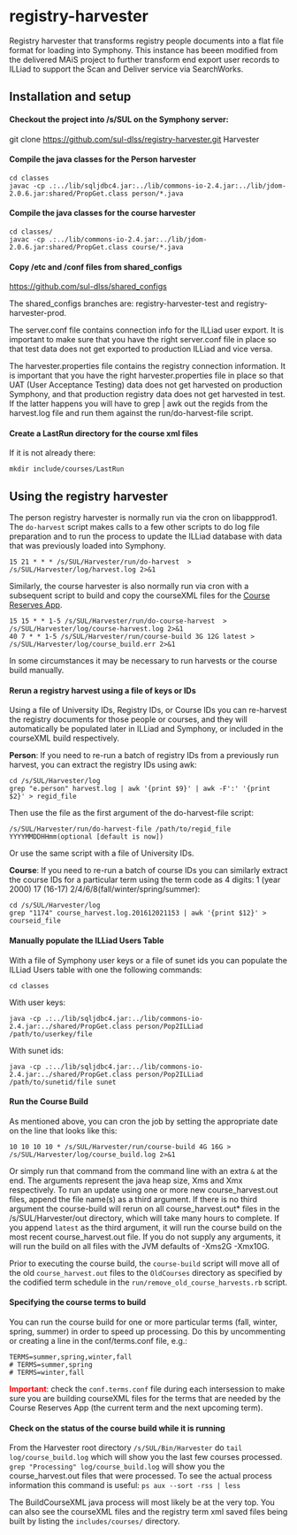 # registry-harvester
Registry harvester that transforms registry people documents into a flat file format for loading into Symphony. This instance has beeen modified from the delivered MAiS project to further transform end export user records to ILLiad to support the Scan and Deliver service via SearchWorks.

## Installation and setup
#### Checkout the project into /s/SUL on the Symphony server:

git clone https://github.com/sul-dlss/registry-harvester.git Harvester

#### Compile the java classes for the Person harvester
```
cd classes
javac -cp .:../lib/sqljdbc4.jar:../lib/commons-io-2.4.jar:../lib/jdom-2.0.6.jar:shared/PropGet.class person/*.java
```

#### Compile the java classes for the course harvester
```
cd classes/
javac -cp .:../lib/commons-io-2.4.jar:../lib/jdom-2.0.6.jar:shared/PropGet.class course/*.java
```

#### Copy /etc and /conf files from shared_configs

https://github.com/sul-dlss/shared_configs

The shared_configs branches are: registry-harvester-test and registry-harvester-prod.

The server.conf file contains connection info for the ILLiad user export. It is important to make sure that you have the right server.conf file in place so that test data does not get exported to production ILLiad and vice versa.

The harvester.properties file contains the registry connection information. It is important that you have the right harvester.properties file in place so that UAT (User Acceptance Testing) data does not get harvested on production Symphony, and that production registry data does not get harvested in test. If the latter happens you will have to grep | awk out the regids from the harvest.log file and run them against the run/do-harvest-file script.

#### Create a LastRun directory for the course xml files
If it is not already there:
```
mkdir include/courses/LastRun
```

## Using the registry harvester

The person registry harvester is normally run via the cron on libappprod1. The `do-harvest` script makes calls to a few other scripts to do log file preparation and to run the process to update the ILLiad database with data that was previously loaded into Symphony.
```
15 21 * * * /s/SUL/Harvester/run/do-harvest  > /s/SUL/Harvester/log/harvest.log 2>&1
```

Similarly, the course harvester is also normally run via cron with a subsequent script to build and copy the courseXML files for the <a href="https://github.com/sul-dlss/course_reserves">Course Reserves App</a>.
```
15 15 * * 1-5 /s/SUL/Harvester/run/do-course-harvest  > /s/SUL/Harvester/log/course-harvest.log 2>&1
40 7 * * 1-5 /s/SUL/Harvester/run/course-build 3G 12G latest > /s/SUL/Harvester/log/course_build.err 2>&1
```

In some circumstances it may be necessary to run harvests or the course build manually.

#### Rerun a registry harvest using a file of keys or IDs

Using a file of University IDs, Registry IDs, or Course IDs you can re-harvest the registry documents for those people or courses, and they will automatically be populated later in ILLiad and Symphony, or included in the courseXML build respectively.

<b>Person</b>: If you need to re-run a batch of registry IDs from a previously run harvest, you can extract the registry IDs using awk:
```
cd /s/SUL/Harvester/log
grep "e.person" harvest.log | awk '{print $9}' | awk -F':' '{print $2}' > regid_file
```
Then use the file as the first argument of the do-harvest-file script:
```
/s/SUL/Harvester/run/do-harvest-file /path/to/regid_file YYYYMMDDHHmm(optional [default is now])
```
Or use the same script with a file of University IDs.

<b>Course</b>: If you need to re-run a batch of course IDs you can similarly extract the course IDs for a particular term using the term code as 4 digits: 1 (year 2000) 17 (16-17) 2/4/6/8(fall/winter/spring/summer):
```
cd /s/SUL/Harvester/log
grep "1174" course_harvest.log.201612021153 | awk '{print $12}' > courseid_file
```

#### Manually populate the ILLiad Users Table

With a file of Symphony user keys or a file of sunet ids you can populate the ILLiad Users table with one the following commands:
```
cd classes
```
With user keys:
```
java -cp .:../lib/sqljdbc4.jar:../lib/commons-io-2.4.jar:../shared/PropGet.class person/Pop2ILLiad /path/to/userkey/file
```
With sunet ids:
```
java -cp .:../lib/sqljdbc4.jar:../lib/commons-io-2.4.jar:../shared/PropGet.class person/Pop2ILLiad /path/to/sunetid/file sunet
```
#### Run the Course Build

As mentioned above, you can cron the job by setting the appropriate date on the line that looks like this:
```
10 10 10 10 * /s/SUL/Harvester/run/course-build 4G 16G > /s/SUL/Harvester/log/course_build.log 2>&1
```
Or simply run that command from the command line with an extra `&` at the end. The arguments represent the java heap size, Xms and Xmx respectively. To run an update using one or more new course_harvest.out files, append the file name(s) as a third argument. If there is no third argument the course-build will rerun on all course_harvest.out* files in the /s/SUL/Harvester/out directory, which will take many hours to complete. If you append `latest` as the third argument, it will run the course build on the most recent course_harvest.out file. If you do not supply any arguments, it will run the build on all files with the JVM defaults of -Xms2G -Xmx10G.

Prior to executing the course build, the `course-build` script will move all of the old `course_harvest.out` files to the `OldCourses` directory as specified by the codified term schedule in the `run/remove_old_course_harvests.rb` script.

#### Specifying the course terms to build

You can run the course build for one or more particular terms (fall, winter, spring, summer) in order to speed up processing. Do this by uncommenting or creating a line in the conf/terms.conf file, e.g.:
```
TERMS=summer,spring,winter,fall
# TERMS=summer,spring
# TERMS=winter,fall
```

<span style="color:red; font-weight:bold;">Important</span>: check the `conf.terms.conf` file during each intersession to make sure you are building courseXML files for the terms that are needed by the Course Reserves App (the current term and the next upcoming term).

#### Check on the status of the course build while it is running

From the Harvester root directory `/s/SUL/Bin/Harvester` do `tail log/course_build.log` which will show you the last few courses processed. `grep "Processing" log/course_build.log` will show you the course_harvest.out files that were processed. To see the actual process information this command is useful: `ps aux --sort -rss | less`

The BuildCourseXML java process will most likely be at the very top. You can also see the courseXML files and the registry term xml saved files being built by listing the `includes/courses/` directory.
